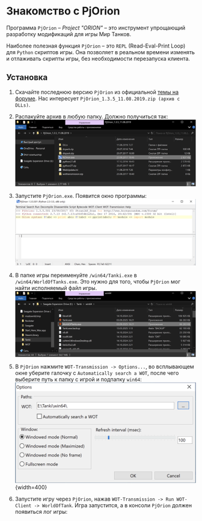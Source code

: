 # Знакомство с PjOrion

Программа `PjOrion` – *Project "ORION"* – это инструмент упрощающий разработку модификаций для игры Мир&nbsp;Танков.

Наиболее полезная функция `PjOrion` – это `REPL` (Read-Eval-Print Loop) для `Python` скриптов игры. Она позволяет в реальном времени изменять и отлаживать скрипты игры, без необходимости перезапуска клиента.

## Установка
1. Скачайте последнюю версию `PjOrion` из официальной [темы на форуме](https://koreanrandom.com/forum/topic/15280-pjorion-редактирование-компиляция-декомпиляция-обфускация-модов-версия-135-дата-11082019/). Нас интересует `PjOrion_1.3.5_11.08.2019.zip (архив с DLLs)`.

2. Распакуйте архив в любую папку. Должно получиться так:
![unpacked](./unpacked.png)

3. Запустите `PjOrion.exe`. Появится окно программы:
![main](./main-window.png)

4. В папке игры переименуйте `/win64/Tanki.exe` в `/win64/WorldOfTanks.exe`. Это нужно для того, чтобы `PjOrion` мог найти исполняемый файл игры.
![main](./wotexe.png)

5. В `PjOrion` нажмите `WOT-Transmission -> Options...`, во всплывающем окне уберите галочку с `Automatically search a WOT`, после чего выберите путь к папку с игрой и подпапку `win64`:
![options](./options.png){width=400}

6. Запустите игру через `PjOrion`, нажав `WOT-Transmission -> Run WOT-Client -> WorldOfTank`. Игра запустится, а в консоли `PjOrion` должен появиться лог игры: